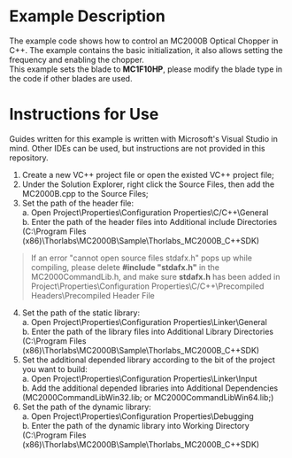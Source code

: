# Example Description
The example code shows how to control an MC2000B Optical Chopper in C++. The example contains the basic initialization, it also allows setting the frequency and enabling the chopper.  
This example sets the blade to **MC1F10HP**, please modify the blade type in the code if other blades are used. 


# Instructions for Use
Guides written for this example is written with Microsoft's Visual Studio in mind. Other IDEs can be used, but instructions are not provided in this repository.
1. Create a new VC++ project file or open the existed VC++ project file;
2. Under the Solution Explorer, right click the Source Files, then add the MC2000B.cpp to the Source Files;
3. Set the path of the header file:  
a. Open Project\Properties\Configuration Properties\C/C++\General  
b. Enter the path of the header files into Additional include Directories (C:\Program Files (x86)\Thorlabs\MC2000B\Sample\Thorlabs_MC2000B_C++SDK)
>If an error "cannot open source files stdafx.h" pops up while compiling, please delete **#include "stdafx.h"** in the MC2000CommandLib.h, and make sure **stdafx.h** has been added in Project\Properties\Configuration Properties\C/C++\Precompiled Headers\Precompiled Header File
4. Set the path of the static library:  
a. Open Project\Properties\Configuration Properties\Linker\General  
b. Enter the path of the library files into Additional Library Directories (C:\Program Files (x86)\Thorlabs\MC2000B\Sample\Thorlabs_MC2000B_C++SDK)
5. Set the additional depended library according to the bit of the project you want to build:  
a. Open Project\Properties\Configuration Properties\Linker\Input  
b. Add the additional depended libraries into Additional Dependencies (MC2000CommandLibWin32.lib; or MC2000CommandLibWin64.lib;)  
6. Set the path of the dynamic library:  
a. Open Project\Properties\Configuration Properties\Debugging  
b. Enter the path of the dynamic library into Working Directory (C:\Program Files (x86)\Thorlabs\MC2000B\Sample\Thorlabs_MC2000B_C++SDK)  
